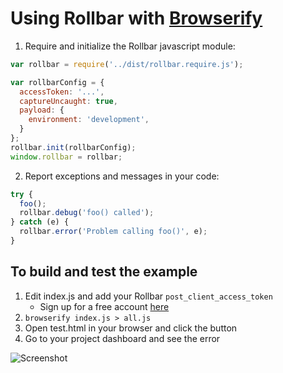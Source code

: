 # Using Rollbar with [Browserify](http://browserify.org/)

1. Require and initialize the Rollbar javascript module:

```js
var rollbar = require('../dist/rollbar.require.js');

var rollbarConfig = {
  accessToken: '...',
  captureUncaught: true,
  payload: {
    environment: 'development',
  }
};
rollbar.init(rollbarConfig);
window.rollbar = rollbar;
```

2. Report exceptions and messages in your code:

```js
try {
  foo();
  rollbar.debug('foo() called');
} catch (e) {
  rollbar.error('Problem calling foo()', e);
}
```

## To build and test the example
1. Edit index.js and add your Rollbar `post_client_access_token`
   - Sign up for a free account [here](https://rollbar.com/signup/)
2. ```browserify index.js > all.js```
3. Open test.html in your browser and click the button
4. Go to your project dashboard and see the error

![Screenshot](https://github.com/rollbar/rollbar.js/raw/browserify/examples/browserify/img/screenshot.png)

